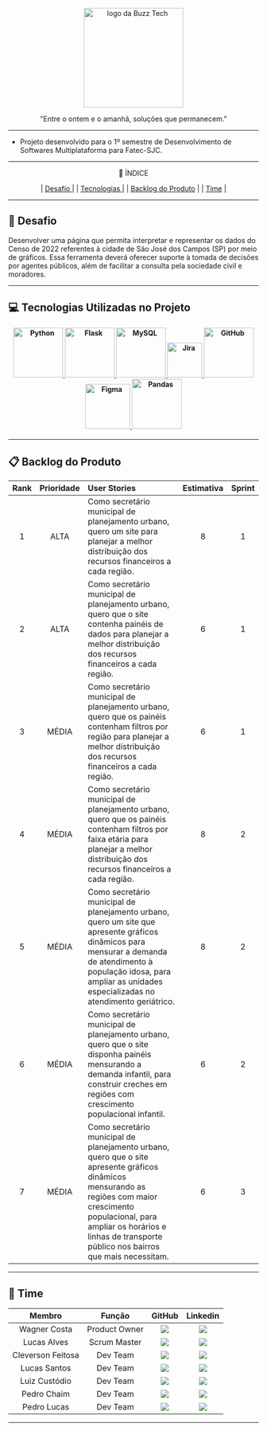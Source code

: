 
<p align="center">
      <img src="https://github.com/user-attachments/assets/6a2c0103-81cb-4431-81b9-643b9f40add8" alt="logo da Buzz Tech" width="200">
      <p align="center">"Entre o ontem e o amanhã, soluções que permanecem."</p>

---

- Projeto desenvolvido para o 1º semestre de Desenvolvimento de Softwares Multiplataforma para Fatec-SJC.

---
<p align="center"> 📑 ÍNDICE </p>
<p align="center">   
  | <a href="#desafio"> Desafio <a/> |
  | <a href="#tecnologias"> Tecnologias <a/> |
  | <a href="#backlog"> Backlog do Produto</a> |
  | <a href="#time"> Time</a> |
  
</p>

---

## 🏅 Desafio <a id="desafio"></a>

Desenvolver uma página que permita interpretar e representar os dados do Censo de 2022 referentes à cidade de São José dos Campos (SP) por meio de gráficos. Essa ferramenta deverá oferecer suporte à tomada de decisões por agentes públicos, além de facilitar a consulta pela sociedade civil e moradores. 

---

## 💻 Tecnologias Utilizadas no Projeto <a id="tecnologias"></a>

<h4 align="center">
<a href="https://www.python.org" target="_blank" rel="">
  <img src="https://img.shields.io/badge/Python-3776AB?style=flat&logo=python&logoColor=white" alt="Python" width="100px">
</a>
<a href="https://flask.palletsprojects.com" target="_blank" rel="">
  <img src="https://img.shields.io/badge/Flask-000000?style=flat&logo=flask&logoColor=white" alt="Flask" width="100px">
</a>
<a href="https://www.mysql.com" target="_blank" rel="">
  <img src="https://img.shields.io/badge/MySQL-4479A1?style=flat&logo=mysql&logoColor=white" alt="MySQL" width="100px">
</a>
<a href="https://www.atlassian.com/software/jira" target="_blank" rel="">
  <img src="https://img.shields.io/badge/Jira-0052CC?style=flat&logo=jira&logoColor=white" alt="Jira" width="70px">
</a>
<a href="https://github.com" target="_blank" rel="">
  <img src="https://img.shields.io/badge/GitHub-181717?style=flat&logo=github&logoColor=white" alt="GitHub" width="100px">
</a>
<a href="https://www.figma.com" target="_blank" rel="">
  <img src="https://img.shields.io/badge/Figma-F24E1E?style=flat&logo=figma&logoColor=white" alt="Figma" width="90px">
</a>
<a href="https://pandas.pydata.org" target="_blank" rel="">
  <img src="https://img.shields.io/badge/Pandas-150458?style=flat&logo=pandas&logoColor=white" alt="Pandas" width="100px">
</a>
</h4>

---

## 📋 Backlog do Produto <a id="backlog"></a>

| Rank | Prioridade | User Stories                                                                                                                                                                             | Estimativa | Sprint |
|:----:|:-----------:|:-------------------------------------------------------------------------------------------------------------------------------------------------------------------------------------|:----------:|:------:|
| 1    |ALTA        | Como secretário municipal de planejamento urbano, quero um site para planejar a melhor distribuição dos recursos financeiros a cada região.                                            | 8          | 1      |
| 2    |ALTA        | Como secretário municipal de planejamento urbano, quero que o site contenha painéis de dados para planejar a melhor distribuição dos recursos financeiros a cada região.               | 6          | 1      |
| 3    |MÉDIA       | Como secretário municipal de planejamento urbano, quero que os painéis contenham filtros por região para planejar a melhor distribuição dos recursos financeiros a cada região.        | 6          | 1      |
| 4    |MÉDIA       | Como secretário municipal de planejamento urbano, quero que os painéis contenham filtros por faixa etária para planejar a melhor distribuição dos recursos financeiros a cada região.  | 8          | 2      |
| 5    |MÉDIA       | Como secretário municipal de planejamento urbano,  quero um site que apresente gráficos dinâmicos para mensurar a demanda de atendimento à população idosa, para ampliar as unidades especializadas no atendimento geriátrico. | 8          | 2      |
| 6    |MÉDIA       | Como secretário municipal de planejamento urbano, quero que o site disponha painéis mensurando a demanda infantil, para construir creches em regiões com crescimento populacional infantil. | 6          | 2      |
| 7    |MÉDIA       | Como secretário municipal de planejamento urbano, quero que o site apresente gráficos dinâmicos mensurando as regiões com maior crescimento populacional, para ampliar os horários e linhas de transporte público nos bairros que mais necessitam. | 6          | 3      |
---

## 👷 Time <a id="time"></a>

| Membro | Função | GitHub | Linkedin |
|:------:|:------:|:------:|:--------:|
|Wagner Costa | Product Owner | <a href="https://github.com/Costa-Wagner"><img src="https://img.shields.io/badge/GitHub-100000?style=for-the-badge&logo=github&logoColor=white"></a> | <a href="https://www.linkedin.com/in/wagner-costa-391b0726/"><img src="https://img.shields.io/badge/LinkedIn-0077B5?style=for-the-badge&logo=linkedin&logoColor=white"> |
|Lucas Alves | Scrum Master | <a href="https://github.com/LuccasLukaDev"><img src="https://img.shields.io/badge/GitHub-100000?style=for-the-badge&logo=github&logoColor=white"></a> | <a href="https://www.linkedin.com/in/lucas-da-silva-alves-18852b2b3"><img src="https://img.shields.io/badge/LinkedIn-0077B5?style=for-the-badge&logo=linkedin&logoColor=white"> |
|Cleverson Feitosa | Dev Team | <a href="https://github.com/"><img src="https://img.shields.io/badge/GitHub-100000?style=for-the-badge&logo=github&logoColor=white"></a> | <a href="https://www.linkedin.com/in/"><img src="https://img.shields.io/badge/LinkedIn-0077B5?style=for-the-badge&logo=linkedin&logoColor=white"> |
|Lucas Santos | Dev Team | <a href="https://github.com/tirolasca"><img src="https://img.shields.io/badge/GitHub-100000?style=for-the-badge&logo=github&logoColor=white"></a> | <a href="https://www.linkedin.com/in/lucas-santostec/"><img src="https://img.shields.io/badge/LinkedIn-0077B5?style=for-the-badge&logo=linkedin&logoColor=white"> |
|Luiz Custódio | Dev Team | <a href="https://github.com/lpc-dev-git"><img src="https://img.shields.io/badge/GitHub-100000?style=for-the-badge&logo=github&logoColor=white"></a> | <a href="https://www.linkedin.com/in/"><img src="https://img.shields.io/badge/LinkedIn-0077B5?style=for-the-badge&logo=linkedin&logoColor=white"> |
|Pedro Chaim | Dev Team | <a href="https://github.com/Spockchaim"><img src="https://img.shields.io/badge/GitHub-100000?style=for-the-badge&logo=github&logoColor=white"></a> | <a href="https://www.linkedin.com/in/pedrochaim"><img src="https://img.shields.io/badge/LinkedIn-0077B5?style=for-the-badge&logo=linkedin&logoColor=white"> |
|Pedro Lucas | Dev Team | <a href="https://github.com/pedrodevroot"><img src="https://img.shields.io/badge/GitHub-100000?style=for-the-badge&logo=github&logoColor=white"></a> | <a href="https://www.linkedin.com/in/pedro-lucas-76870237b/"><img src="https://img.shields.io/badge/LinkedIn-0077B5?style=for-the-badge&logo=linkedin&logoColor=white"> |

---
